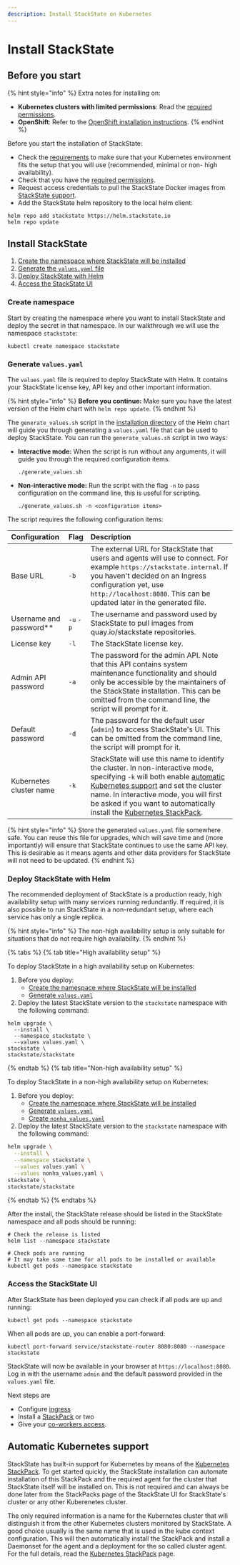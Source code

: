 ```yaml
---
description: Install StackState on Kubernetes
---
```


# Install StackState

## Before you start

{% hint style="info" %}
Extra notes for installing on:

* **Kubernetes clusters with limited permissions**: Read the [required permissions](required_permissions.md).
* **OpenShift**: Refer to the [OpenShift installation instructions](../openshift_install.md).
{% endhint %}

Before you start the installation of StackState:

* Check the [requirements](/setup/install-stackstate/requirements.md) to make sure that your Kubernetes environment fits the setup that you will use (recommended, minimal or non- high availability).
* Check that you have the [required permissions](required_permissions.md).
* Request access credentials to pull the StackState Docker images from [StackState support](https://support.stackstate.com/).
* Add the StackState helm repository to the local helm client:

```text
helm repo add stackstate https://helm.stackstate.io
helm repo update
```

## Install StackState

1. [Create the namespace where StackState will be installed](install_stackstate.md#create-namespace)
2. [Generate the `values.yaml` file](install_stackstate.md#generate-values-yaml)
3. [Deploy StackState with Helm](install_stackstate.md#deploy-stackstate-with-helm)
4. [Access the StackState UI](install_stackstate.md#access-the-stackstate-ui)

### Create namespace

Start by creating the namespace where you want to install StackState and deploy the secret in that namespace. In our walkthrough we will use the namespace `stackstate`:

```text
kubectl create namespace stackstate
```

### Generate `values.yaml`

The `values.yaml` file is required to deploy StackState with Helm. It contains your StackState license key, API key and other important information.

{% hint style="info" %}
**Before you continue:** Make sure you have the latest version of the Helm chart with `helm repo update`.
{% endhint %}

The `generate_values.sh` script in the [installation directory](https://github.com/StackVista/helm-charts/tree/master/stable/stackstate/installation) of the Helm chart will guide you through generating a `values.yaml` file that can be used to deploy StackState. You can run the `generate_values.sh` script in two ways:

* **Interactive mode:** When the script is run without any arguments, it will guide you through the required configuration items.

  ```text
  ./generate_values.sh
  ```

* **Non-interactive mode:** Run the script with the flag `-n` to pass configuration on the command line, this is useful for scripting.

  ```text
  ./generate_values.sh -n <configuration items>
  ```

The script requires the following configuration items:

| Configuration | Flag | Description |
| :--- | :--- | :--- |
| Base URL | `-b` | The external URL for StackState that users and agents will use to connect. For example `https://stackstate.internal`.  If you haven't decided on an Ingress configuration yet, use `http://localhost:8080`. This can be updated later in the generated file. |
| Username and password\*\* | `-u` `-p` | The username and password used by StackState to pull images from quay.io/stackstate repositories. |
| License key | `-l` | The StackState license key. |
| Admin API password | `-a` | The password for the admin API. Note that this API contains system maintenance functionality and should only be accessible by the maintainers of the StackState installation. This can be omitted from the command line, the script will prompt for it. |
| Default password | `-d` | The password for the default user \(`admin`\) to access StackState's UI. This can be omitted from the command line, the script will prompt for it. |
| Kubernetes cluster name | `-k` | StackState will use this name to identify the cluster. In non-interactive mode, specifying `-k` will both enable [automatic Kubernetes support](install_stackstate.md#automatic-kubernetes-support) and set the cluster name. In interactive mode, you will first be asked if you want to automatically install the [Kubernetes StackPack](../../../stackpacks/integrations/kubernetes.md). |

{% hint style="info" %}
Store the generated `values.yaml` file somewhere safe. You can reuse this file for upgrades, which will save time and \(more importantly\) will ensure that StackState continues to use the same API key. This is desirable as it means agents and other data providers for StackState will not need to be updated.
{% endhint %}

### Deploy StackState with Helm

The recommended deployment of StackState is a production ready, high availability setup with many services running redundantly. If required, it is also possible to run StackState in a non-redundant setup, where each service has only a single replica.

{% hint style="info" %}
The non-high availability setup is only suitable for situations that do not require high availability.
{% endhint %}

{% tabs %}
{% tab title="High availability setup" %}

To deploy StackState in a high availability setup on Kubernetes:

1. Before you deploy:
   * [Create the namespace where StackState will be installed](install_stackstate.md#create-namespace)
   * [Generate `values.yaml`](#generate-valuesyaml)
2. Deploy the latest StackState version to the `stackstate` namespace with the following command:

```text
helm upgrade \
  --install \
  --namespace stackstate \
  --values values.yaml \
stackstate \
stackstate/stackstate
```
{% endtab %}
{% tab title="Non-high availability setup" %}

To deploy StackState in a non-high availability setup on Kubernetes:

1. Before you deploy:
   * [Create the namespace where StackState will be installed](install_stackstate.md#create-namespace)
   * [Generate `values.yaml`](#generate-valuesyaml)
   * [Create `nonha_values.yaml`](non_high_availability_setup.md)
3. Deploy the latest StackState version to the `stackstate` namespace with the following command:

```bash
helm upgrade \
  --install \
  --namespace stackstate \
  --values values.yaml \
  --values nonha_values.yaml \
stackstate \
stackstate/stackstate
```
{% endtab %}
{% endtabs %}

After the install, the StackState release should be listed in the StackState namespace and all pods should be running:

```text
# Check the release is listed
helm list --namespace stackstate

# Check pods are running
# It may take some time for all pods to be installed or available
kubectl get pods --namespace stackstate
```

### Access the StackState UI

After StackState has been deployed you can check if all pods are up and running:

```text
kubectl get pods --namespace stackstate
```

When all pods are up, you can enable a port-forward:

```text
kubectl port-forward service/stackstate-router 8080:8080 --namespace stackstate
```

StackState will now be available in your browser at `https://localhost:8080`. Log in with the username `admin` and the default password provided in the `values.yaml` file.

Next steps are

* Configure [ingress](ingress.md)
* Install a [StackPack](../../../stackpacks/about-stackpacks.md) or two
* Give your [co-workers access](../../../configure/security/authentication/).

## Automatic Kubernetes support

StackState has built-in support for Kubernetes by means of the [Kubernetes StackPack](../../../stackpacks/integrations/kubernetes.md). To get started quickly, the StackState installation can automate installation of this StackPack and the required agent for the cluster that StackState itself will be installed on. This is not required and can always be done later from the StackPacks page of the StackState UI for StackState's cluster or any other Kuberenetes cluster.

The only required information is a name for the Kubernetes cluster that will distinguish it from the other Kubernetes clusters monitored by StackState. A good choice usually is the same name that is used in the kube context configuration. This will then automatically install the StackPack and install a Daemonset for the agent and a deployment for the so called cluster agent. For the full details, read the [Kubernetes StackPack](../../../stackpacks/integrations/kubernetes.md) page.


